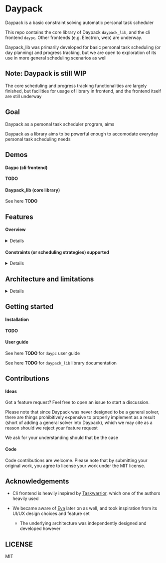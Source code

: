 # Daypack

Daypack is a basic constraint solving automatic personal task scheduler

This repo contains the core library of Daypack `daypack_lib`, and the cli frontend `daypc`.
Other frontends (e.g. Electron, web) are underway.

Daypack\_lib was primarily developed for basic personal task scheduling (or day planning) and progress tracking,
but we are open to exploration of its use in more general scheduling scenarios as well

## Note: Daypack is still WIP

The core scheduling and progress tracking functionalities are largely finished,
but facilities for usage of library in frontend, and the frontend itself
are still underway

## Goal

Daypack as a personal task scheduler program, aims 

Daypack as a library aims to be powerful enough to accomodate everyday personal task scheduling needs

## Demos

#### Daypc (cli frontend)

__TODO__

#### Daypack\_lib (core library)

See here __TODO__

## Features

#### Overview

<details><summary>Details</summary>
<p>

- Automatic scheduling

  - See [below](#TODO) for strategies supported in scheduling requests

- Manual scheduling

- Recurrence

  - All automatic scheduling strategies are available for recurring tasks as well

- Time pattern (more for __devs__)

  - Functionally very similar to cron time expression, but strictly less general than cron expression

  - This is mainly used as a query for the time slot searching functions in `Time_pattern`

- Time expression

  - A natural to use language with formal grammar for specifying time point and time slots

  - Can be seen as a more expressive layer over `Time_pattern`

- Duration expression

  - A natural to use language with formal grammar for specifying duration of time

- Time profiles

  - Specification of scheduling requests is supplemented by time profiles, which are aliases
    for time periods (a pair of time patterns indicating start and end time of time slots)

  - Some downloadable prebuilt profiles are

    - `work_hours`: Monday to Friday 9am to 5pm

    - `sleep_hours`: Everyday 11pm to 12am, 12am to 6am

  - Time profiles are JSON files designed to be easily created/customised/extended by users, and Daypack processes all profiles
    provided in the profile directory (see user manual)

  - Time profile builder sites are being planned right now (similar to keyboard or mouse macro/profile building sites)

- Backup plan

  - You can specify multiple scheduling strategies for a given scheduling request,
    and Daypack will try them sequentially until one works

- Progress tracking

  - You can mark task items as "completed" (or "uncompleted")

  - You can record time periods spent for task items

- Schedule versioning and rollback

  - "Snapshots" are made before certain major operations such as scheduling,
    user can also initiate a snapshot manually

  - This allows rollbacks/undos should the user find the schedule resulted from an operation
    unsatisfactory

- (WIP) Multiple user (supported by library, but frontend adoption is WIP)

- (WIP) Taking transit time into account during scheduling

  - This feature is unlikely to land any time soon

- Daypack\_lib is offline (more for __devs__)

  - Daypack\_lib contains implementation of all functionalities, and has zero dependency on any online service

  - This is not novel/unexpected or necessarily desirable, and is listed more for clarity's sake, as some similar software make use of online services

</p>
</details>

#### Constraints (or scheduling strategies) supported

<details><summary>Details</summary>
<p>

__Note:__ The following lists all the constraints supported by the core library,
but frontends may not expose them completely

- `Fixed`

  - Manual scheduling, specifies a task segment starts at a fixed time point

  - E.g. "Meeting starts at 2pm and last for 1.5 hours"

- `Shift`

  - Daypack shifts the task segment(s) around and tries to find a spot
  
  - E.g. "Homework takes 2 hours, schedule it for me between 9am-5pm of next 3 days"

- `Split_and_shift`

  - Daypack splits task segment into smaller segments then shifts them around and tries to find a spot, takes following parameters

    - minimum size

    - maximum size (optional)

    - increment

    - split count (either maximum or exact)

  - E.g. "This work takes 5 hours, I need it done by the end of this week,
    split and shift for me across 5pm-10pm of said days, but all split segments must be at least 1 hour long"

- `Split_even`

  - Daypack splits a task segment into evenly sized smaller segments across some specified
    buckets/boundaries with shifting

    - If some buckets are not usable, then Daypack tries to split across remaining
      buckets with larger even splits

  - E.g. "I want to exercise 5 hours, split it evenly across next 7 days, boundaries
    being 1pm-5pm of each day"

    - If one day ends up being too full to be used, then Daypack splits across 6 days instead,
      and so on

- `Time_share`

  - Interleave multiple task segments with some specified interval size

  - E.g. "Interleave task A, B, C across 1pm-4:30pm with interval size of 30 mins" produces
    the following agenda

    - | Time slots    | Task   |
      | ---           | ---    |
      | 1:00pm-1:30pm | Task A |
      | 1:30pm-2:00pm | Task B |
      | 2:00pm-2:30pm | Task C |
      | 2:30pm-3:00pm | Task A |
      | 3:00pm-3:30pm | Task B |
      | 3:30pm-4:00pm | Task C |
      | 4:00pm-4:30pm | Task A |

- `Push_toward`

  - Similar to shifting, but tries positions closest to a specified time first

  - E.g. "I need this done, which takes 15mins, it needs to be done between 4pm-10pm,
    but I want it as close to 6pm as possible"

</p>
</details>

## Architecture and limitations

<details><summary>Details</summary>
<p>

Daypack does not aim to be a general solver, and only supports a limited set of constraints
(which are listed above)

Furthermore, Daypack only uses a backtracking search procedure with pruning (implemented using lazy sequences)
for solving the constraints,
and does not use any advanced or potentially more efficient constraint solving techniques

It is subsequently inferior to a lot of other automatic task scheduling software,
and cannot accomodate very complex scheduling scenarios

Nevertheless, we hope that the supported constraints are powerful enough for a
simple and standalone personal task scheduler

More detailed docs on the way

Some of the features that Daypack does __NOT__ support

- Resource allocation

  - Doesn't seem to be a useful item for personal TODO list

</p>
</details>

## Getting started

#### Installation

__TODO__

#### User guide

See here __TODO__ for `daypc` user guide

See here __TODO__ for `daypack_lib` library documentation

## Contributions

#### Ideas

Got a feature request? Feel free to open an issue to start a discussion.

Please note that since Daypack was never designed to be a general solver, there
are things prohibitively expensive to properly implement as a result (short of
adding a general solver into Daypack),
which we may cite as a reason should we reject your feature request

We ask for your understanding should that be the case

#### Code

Code contributions are welcome. Please note that by submitting your original work, you agree to
license your work under the MIT license.

## Acknowledgements

- Cli frontend is heavily inspired by [Taskwarrior](https://taskwarrior.org/), which one of the authors heavily used

- We became aware of [Eva](https://github.com/Procrat/eva) later on as well, and took inspiration from its UI/UX design choices and feature set

  - The underlying architecture was independently designed and developed however

## LICENSE

MIT
